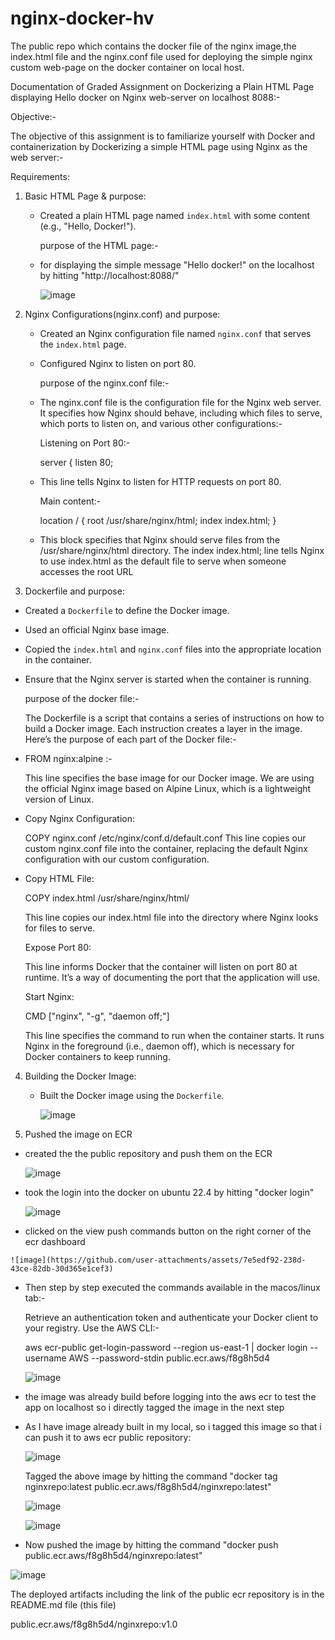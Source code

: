 # nginx-docker-hv
The public repo which contains the docker file of the nginx image,the index.html file and the nginx.conf file used for deploying the simple nginx custom web-page on the docker container on local host.

Documentation of Graded Assignment on Dockerizing a Plain HTML Page displaying Hello docker on Nginx web-server on localhost 8088:-

Objective:-

The objective of this assignment is to familiarize yourself with Docker and containerization by Dockerizing a simple HTML page using Nginx as the web server:-

Requirements:

1. Basic HTML Page & purpose:

   - Created a plain HTML page named `index.html` with some content (e.g., "Hello, Docker!").

     purpose of the HTML page:-

   - for displaying the simple message "Hello docker!" on the localhost by hitting "http://localhost:8088/"

     ![image](https://github.com/user-attachments/assets/2ebcffa9-8850-435a-93a3-c4f8d3a52f97)

1. Nginx Configurations(nginx.conf) and purpose:

   - Created an Nginx configuration file named `nginx.conf` that serves the `index.html` page.

   - Configured Nginx to listen on port 80.

     purpose of the nginx.conf file:-
     
   - The nginx.conf file is the configuration file for the Nginx web server. It specifies how Nginx should behave,
     including which files to serve, which ports to listen on, and various other configurations:-

     Listening on Port 80:-

     server {
     listen 80;

   - This line tells Nginx to listen for HTTP requests on port 80.

     Main content:-

     location / {
    root /usr/share/nginx/html;
    index index.html;
}
   - This block specifies that Nginx should serve files from the /usr/share/nginx/html directory.
    The index index.html; line tells Nginx to use index.html as the default file to serve when someone accesses the root URL
    
  4. Dockerfile and purpose:
   
   - Created a `Dockerfile` to define the Docker image.

   - Used an official Nginx base image.

   - Copied the `index.html` and `nginx.conf` files into the appropriate location in the container.

   - Ensure that the Nginx server is started when the container is running.

     purpose of the docker file:-

     The Dockerfile is a script that contains a series of instructions on how to build a Docker image.
     Each instruction creates a layer in the image. Here’s the purpose of each part of the Docker file:-

   - FROM nginx:alpine :-
     
     This line specifies the base image for our Docker image.
     We are using the official Nginx image based on Alpine Linux, which is a lightweight version of Linux.

   - Copy Nginx Configuration:

     COPY nginx.conf /etc/nginx/conf.d/default.conf
     This line copies our custom nginx.conf file into the container,
     replacing the default Nginx configuration with our custom configuration.

   - Copy HTML File:

     COPY index.html /usr/share/nginx/html/

     This line copies our index.html file into the directory where Nginx looks for files to serve.

     Expose Port 80:

     This line informs Docker that the container will listen on port 80 at runtime.
     It’s a way of documenting the port that the application will use.

     Start Nginx:

     CMD ["nginx", "-g", "daemon off;"]

     This line specifies the command to run when the container starts.
     It runs Nginx in the foreground (i.e., daemon off), which is necessary for Docker containers to keep running.

4. Building the Docker Image:

   - Built the Docker image using the `Dockerfile`.

     ![image](https://github.com/user-attachments/assets/c176c38b-df2a-4f1f-8a03-3a68dd8fdae7)


5. Pushed the image on ECR

  - created the  the public repository and push them on the ECR

    ![image](https://github.com/user-attachments/assets/c8bd6011-e519-490a-8310-5eb576c13ed2)

  - took the login into the docker on ubuntu 22.4 by hitting "docker login"

    ![image](https://github.com/user-attachments/assets/e8b96f2b-ddac-4818-bef1-daded32b48ae)


  -  clicked on the view push commands button on the right corner of the ecr dashboard

    ![image](https://github.com/user-attachments/assets/7e5edf92-238d-43ce-82db-30d365e1cef3)

  - Then step by step  executed the commands available in the macos/linux tab:-

    Retrieve an authentication token and authenticate your Docker client to your registry. Use the AWS CLI:-

    aws ecr-public get-login-password --region us-east-1 | docker login --username AWS --password-stdin public.ecr.aws/f8g8h5d4

    ![image](https://github.com/user-attachments/assets/a72cf902-e1ca-4547-be63-e27cf9924e98)

 - the image was already build before logging into the aws ecr to test the app on localhost so i directly tagged the image
   in the next step

 - As I have image already built in my local, so i tagged this image so that i  can push it to aws ecr public repository:

   ![image](https://github.com/user-attachments/assets/0489bd1b-c7d6-46e5-be32-621fbe48c377)

   Tagged the above image by hitting the command "docker tag nginxrepo:latest public.ecr.aws/f8g8h5d4/nginxrepo:latest"

    ![image](https://github.com/user-attachments/assets/f1cd7bc3-d862-42a1-ae59-13bd17544557)

    ![image](https://github.com/user-attachments/assets/7524499e-3898-4dae-9ff3-96c1058b1088)

  - Now pushed the image by hitting the command "docker push public.ecr.aws/f8g8h5d4/nginxrepo:latest"
  
   ![image](https://github.com/user-attachments/assets/006df137-fbd7-4dbf-92c2-d55d1ebaa7bd)

   The deployed artifacts including the link of the public ecr  repository is in  the README.md file (this file)

   public.ecr.aws/f8g8h5d4/nginxrepo:v1.0

   

   



   






   

